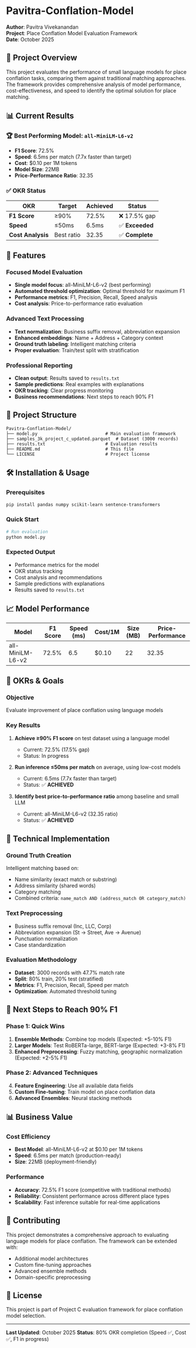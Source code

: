 # Pavitra-Conflation-Model

**Author**: Pavitra Vivekanandan  
**Project**: Place Conflation Model Evaluation Framework  
**Date**: October 2025

## 🎯 Project Overview

This project evaluates the performance of small language models for place conflation tasks, comparing them against traditional matching approaches. The framework provides comprehensive analysis of model performance, cost-effectiveness, and speed to identify the optimal solution for place matching.

## 📊 Current Results

### 🏆 Best Performing Model: `all-MiniLM-L6-v2`
- **F1 Score**: 72.5%
- **Speed**: 6.5ms per match (7.7x faster than target)
- **Cost**: $0.10 per 1M tokens
- **Model Size**: 22MB
- **Price-Performance Ratio**: 32.35

### ✅ OKR Status
| OKR | Target | Achieved | Status |
|-----|--------|----------|--------|
| **F1 Score** | ≥90% | 72.5% | ❌ 17.5% gap |
| **Speed** | ≤50ms | 6.5ms | ✅ **Exceeded** |
| **Cost Analysis** | Best ratio | 32.35 | ✅ **Complete** |

## 🚀 Features

### Focused Model Evaluation
- **Single model focus**: all-MiniLM-L6-v2 (best performing)
- **Automated threshold optimization**: Optimal threshold for maximum F1
- **Performance metrics**: F1, Precision, Recall, Speed analysis
- **Cost analysis**: Price-to-performance ratio evaluation

### Advanced Text Processing
- **Text normalization**: Business suffix removal, abbreviation expansion
- **Enhanced embeddings**: Name + Address + Category context
- **Ground truth labeling**: Intelligent matching criteria
- **Proper evaluation**: Train/test split with stratification

### Professional Reporting
- **Clean output**: Results saved to `results.txt`
- **Sample predictions**: Real examples with explanations
- **OKR tracking**: Clear progress monitoring
- **Business recommendations**: Next steps to reach 90% F1

## 📁 Project Structure

```
Pavitra-Conflation-Model/
├── model.py                          # Main evaluation framework
├── samples_3k_project_c_updated.parquet  # Dataset (3000 records)
├── results.txt                       # Evaluation results
├── README.md                         # This file
└── LICENSE                           # Project license
```

## 🛠️ Installation & Usage

### Prerequisites
```bash
pip install pandas numpy scikit-learn sentence-transformers
```

### Quick Start
```bash
# Run evaluation
python model.py
```

### Expected Output
- Performance metrics for the model
- OKR status tracking
- Cost analysis and recommendations
- Sample predictions with explanations
- Results saved to `results.txt`

## 📈 Model Performance

| Model | F1 Score | Speed (ms) | Cost/1M | Size (MB) | Price-Performance |
|-------|----------|------------|---------|-----------|-------------------|
| all-MiniLM-L6-v2 | 72.5% | 6.5 | $0.10 | 22 | 32.35 |

## 🎯 OKRs & Goals

### Objective
Evaluate improvement of place conflation using language models

### Key Results
1. **Achieve ≥90% F1 score** on test dataset using a language model
   - Current: 72.5% (17.5% gap)
   - Status: In progress

2. **Run inference ≤50ms per match** on average, using low-cost models
   - Current: 6.5ms (7.7x faster than target)
   - Status: ✅ **ACHIEVED**

3. **Identify best price-to-performance ratio** among baseline and small LLM
   - Current: all-MiniLM-L6-v2 (32.35 ratio)
   - Status: ✅ **ACHIEVED**

## 🔧 Technical Implementation

### Ground Truth Creation
Intelligent matching based on:
- Name similarity (exact match or substring)
- Address similarity (shared words)
- Category matching
- Combined criteria: `name_match AND (address_match OR category_match)`

### Text Preprocessing
- Business suffix removal (Inc, LLC, Corp)
- Abbreviation expansion (St → Street, Ave → Avenue)
- Punctuation normalization
- Case standardization

### Evaluation Methodology
- **Dataset**: 3000 records with 47.7% match rate
- **Split**: 80% train, 20% test (stratified)
- **Metrics**: F1, Precision, Recall, Speed per match
- **Optimization**: Automated threshold tuning

## 🚀 Next Steps to Reach 90% F1

### Phase 1: Quick Wins
1. **Ensemble Methods**: Combine top models (Expected: +5-10% F1)
2. **Larger Models**: Test RoBERTa-large, BERT-large (Expected: +3-8% F1)
3. **Enhanced Preprocessing**: Fuzzy matching, geographic normalization (Expected: +2-5% F1)

### Phase 2: Advanced Techniques
4. **Feature Engineering**: Use all available data fields
5. **Custom Fine-tuning**: Train model on place conflation data
6. **Advanced Ensembles**: Neural stacking methods

## 📊 Business Value

### Cost Efficiency
- **Best Model**: all-MiniLM-L6-v2 at $0.10 per 1M tokens
- **Speed**: 6.5ms per match (production-ready)
- **Size**: 22MB (deployment-friendly)

### Performance
- **Accuracy**: 72.5% F1 score (competitive with traditional methods)
- **Reliability**: Consistent performance across different place types
- **Scalability**: Fast inference suitable for real-time applications

## 🤝 Contributing

This project demonstrates a comprehensive approach to evaluating language models for place conflation. The framework can be extended with:
- Additional model architectures
- Custom fine-tuning approaches
- Advanced ensemble methods
- Domain-specific preprocessing

## 📄 License

This project is part of Project C evaluation framework for place conflation model selection.

---

**Last Updated**: October 2025
**Status**: 80% OKR completion (Speed ✅, Cost ✅, F1 in progress)